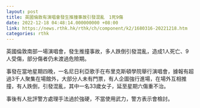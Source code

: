```yaml
---
layout: post
title: 英國倫敦有演唱會發生推撞事故引發混亂　1死9傷
date: 2022-12-18 04:48:14.000000000 +08:00
link: https://news.rthk.hk/rthk/ch/component/k2/1680316-20221218.htm
categories: rthk
---
```


英國倫敦南部一場演唱會，發生推撞事故，多人跌倒引發混亂，造成1人死亡、9人受傷，部分傷者仍未渡過危險期。

事發在當地星期四晚，一名尼日利亞歌手在布里克斯頓學院舉行演唱會，據報有超過3千人聚集在場館外，大部分人未有門票，有人企圖強行進場，在場外互相推撞，有人跌倒，引發混亂，其中一名33歲女子，延至星期六傷重不治。

事後有人批評警方處理手法過於強硬，不當使用武力，警方表示會檢討。

